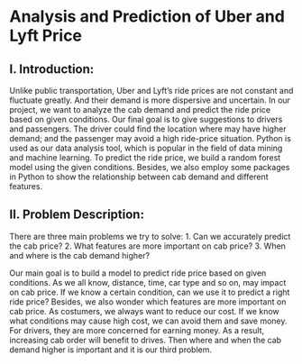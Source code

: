 # Analysis and Prediction of Uber and Lyft Price

## Ⅰ. Introduction:
Unlike public transportation, Uber and Lyft’s ride prices are not constant and fluctuate greatly. And their demand is more dispersive and uncertain. In our project, we want to analyze the cab demand and predict the ride price based on given conditions. Our final goal is to give suggestions to drivers and passengers. The driver could find the location where may have higher demand; and the passenger may avoid a high ride-price situation. Python is used as our data analysis tool, which is popular in the field of data mining and machine learning. To predict the ride price, we build a random forest model using the given conditions. Besides, we also employ some packages in Python to show the relationship between cab demand and different features. 


## Ⅱ. Problem Description:
There are three main problems we try to solve: 
    1. Can we accurately predict the cab price? 
    2. What features are more important on cab price? 
    3. When and where is the cab demand higher? 

Our main goal is to build a model to predict ride price based on given conditions. As we all know, distance, time, car type and so on, may impact on cab price. If we know a certain condition, can we use it to predict a right ride price? Besides, we also wonder which features are more important on cab price. As costumers, we always want to reduce our cost. If we know what conditions may cause high cost, we can avoid them and save money. For drivers, they are more concerned for earning money. As a result, increasing cab order will benefit to drives. Then where and when the cab demand higher is important and it is our third problem.
 
